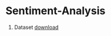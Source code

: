 # Sentiment-Analysis

1. Dataset [download](https://www.kaggle.com/datasets/snap/amazon-fine-food-reviews/data)
